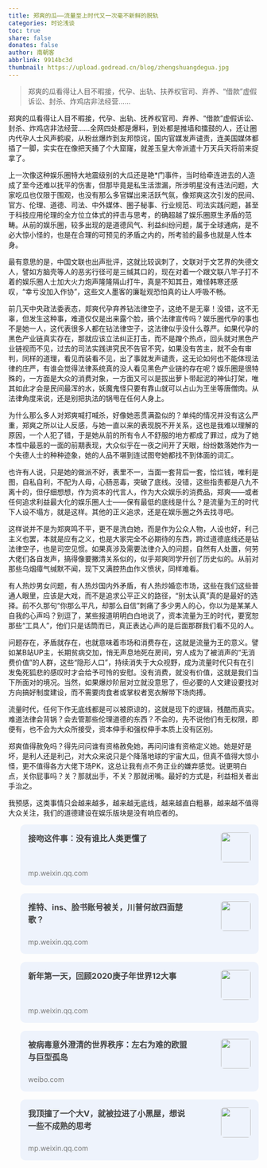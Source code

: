 ```yaml
---
title: 郑爽的瓜——流量至上时代又一次毫不新鲜的脱轨
categories: 时论浅谈
toc: true
share: false
donates: false
author: 南朝客
abbrlink: 9914bc3d
thumbnail: https://upload.godread.cn/blog/zhengshuangdegua.jpg
---
```


> 郑爽的瓜看得让人目不暇接，代孕、出轨、扶养权官司、弃养、“借款”虚假诉讼、封杀、炸鸡店非法经营……

<!-- more -->

郑爽的瓜看得让人目不暇接，代孕、出轨、抚养权官司、弃养、“借款”虚假诉讼、封杀、炸鸡店非法经营……全网四处都是爆料，到处都是推墙和擂鼓的人，还让圈内代孕人士风声鹤唳，从粉丝爆炸到友邦惊诧，国内官媒发声谴责，连美国媒体都插了一脚，实实在在像把天捅了个大窟窿，就差玉皇大帝派遣十万天兵天将前来捉拿了。



上一次像这种娱乐圈特大地震级别的大瓜还是艳*门事件，当时给牵连进去的人造成了至今还难以抚平的伤害，但那毕竟是私生活泄漏，所涉明星没有违法问题，大家吃瓜也仅限于围观，也没有那么多官媒出来活跃气氛，像郑爽这次引发的民间、官方、伦理、道德、司法、中外媒体、圈子秘事、行业规范、司法实践问题，甚至于科技应用伦理的全方位立体式的抨击与思考，的确超越了娱乐圈原生矛盾的范畴。从前的娱乐圈，较多出现的是道德风气、利益纠纷问题，属于全球通病，是不必大惊小怪的，也是在合理的可预见的矛盾之内的，所考验的最多也就是人性本身。



最有意思的是，中国文联也出声批评，这就比较讽刺了，文联对于文艺界的失德文人，譬如方脑壳等人的恶劣行径可是三缄其口的，现在对着一个跟文联八竿子打不着的娱乐圈人士加大火力炮声隆隆隔山打牛，真是不知其丑，难怪韩寒还感叹，“幸亏没加入作协”，这些文人墨客的廉耻观恐怕真的让人呼吸不畅。



前几天中央政法委表态，郑爽代孕弃养钻法律空子，这绝不是无辜！没错，这不无辜，但发生这种事，难道仅仅是出来露个脸，搞个法律宣传吗？娱乐圈代孕的事也不是她一人，这代表很多人都在钻法律空子，这法律似乎没什么尊严。如果代孕的黑色产业链真实存在，那就应该立法纠正打击，而不是蹭个热点，回头就对黑色产业链视而不见，过去的司法实践讲究民不告官不究，如果没有苦主，就不会有审判，同样的道理，看见而装看不见，出了事就发声谴责，这无论如何也不能体现法律的庄严，有谁会觉得法律系统真的没人看见黑色产业链的存在呢？娱乐圈是很特殊的，一方面是大众的消费对象，一方面又可以是拔出萝卜带起泥的神仙打架，唯其如此才会是民间最浑的水，妖魔鬼怪只要有靠山就可以占山为王坐等唐僧肉。从法律角度来说，还是别把执法的锅甩在任何人身上。



为什么那么多人对郑爽喊打喊杀，好像她恶贯满盈似的？单纯的情况并没有这么严重，郑爽之所以让人反感，与她一直以来的表现脱不开关系，这也是我难以理解的原因，一个人犯了错，于是她从前的所有令人不舒服的地方都成了罪过，成为了她本性中最恶的一面的前期表现，大众似乎在一夜之间开了天眼，纷纷数落她作为一个失德人士的种种迹象，她的人品不堪到连试图夸她都找不到体面的词汇。



也许有人说，只是她的做派不好，表里不一，当面一套背后一套，恰烂钱，唯利是图，自私自利，不配为人母，心肠恶毒，突破了底线。没错，这些指责都是八九不离十的，但仔细想想，作为资本的代言人，作为大众娱乐的消费品，郑爽——或者任何追求利益最大化的娱乐圈人士——保有最低的底线是什么？是流量为王的时代下人设不塌方，就是这样。其他的正义追求，还是在娱乐圈之外去找寻吧。



这样说并不是为郑爽鸣不平，更不是洗白她，而是作为公众人物，人设也好，利己主义也罢，本就是应有之义，也是大家完全不必期待的东西，跨过道德底线还是钻法律空子，也是司空见惯。如果真涉及需要法律介入的问题，自然有人处置，何劳大佬们各自发声，搞得像要撇清关系似的，似乎郑爽同学开创了历史似的。从前对那些乌烟瘴气缄默不闻，现下又满腔热血作义愤状，同样难看。



有人热炒男女问题，有人热炒国内外矛盾，有人热炒婚恋市场，这些在我们这些普通人眼里，应该是大戏，而不是追求公平正义的路径，“别太认真”真的是最好的选择。前不久那句“你那么平凡，却那么自信”刺痛了多少男人的心，你以为是某某人自我的心声吗？别逗了，某些报道明明白白地说了，资本流量为王的时代，要宽恕那些“工具人”，他们只是话筒而已，真正表达心声的是后面那群我们看不见的人。



问题存在，矛盾就存在，也就意味着市场和消费存在，这就是流量为王的意义。譬如某B站UP主，长期贫病交加，悄无声息地死在房间，穷人成为了被消声的“无消费价值”的人群，这些“隐形人口”，持续消失于大众视野，成为流量时代只有在引发兔死狐悲的感叹时才会给予可怜的安慰。没有消费，就没有价值，这就是我们当下所面对的境况。当然，如果爆炒阶层对立就没意思了，但必要的人文建设要找对方向搞好制度建设，而不需要肉食者或掌权者宽衣解带下场肉搏。



流量时代，任何下作无底线都是可以被原谅的，这就是现下的逻辑，残酷而真实。难道法律会背锅？会去管那些伦理道德的东西？不会的，先不说他们有无权限，即便有，也不会为大众所接受，资本伸手和强权伸手本质上没有区别。



郑爽值得赦免吗？得先问问谁有资格赦免她，再问问谁有资格定义她。她是好是坏，是利人还是利己，对大众来说只是个降落地球的宇宙大瓜，但真不值得大惊小怪，更不值得各方大佬下场PK，这总让我有点不务正业的嫌弃感觉。说更明白点，关你屁事吗？关？那就出手，不关？那就闭嘴。最好的方式是，利益相关者出手治之。



我预感，这类事情只会越来越多，越来越无底线，越来越直白粗暴，越来越不值得大众关注，我们的道德建设在娱乐版块是没有响应者的。



<div>
	<ul style="margin: 0;">
        <li style="list-style: none; background: #eef3fc; border-radius: 10px; overflow: hidden; padding: 1rem; margin-bottom: 1rem; cursor: pointer; position: relative; min-height: 90px;">
			<a style="float: left; width: 73%; text-decoration: none;" href="https://mp.weixin.qq.com/s?__biz=MzIzNDE5MTQ4Mw==&mid=2655637983&idx=1&sn=8542d003d85068ec01f8858e549e88a0&chksm=f3475ecbc430d7dd9d51f9e7d6901d50c624c8b9442cb6a07e977aab72e04ecb28d1ce4aeb98&token=189716472&lang=zh_CN#rd" target="_blank">
				<span style="width: 100%; color: #444;font-weight: bold; display: inline-block; line-height: 1.6rem; font-size: 16px;">接吻这件事：没有谁比人类更懂了</span>
				<span style="width: 100%; color: #777; font-size: 14px; line-height: 1rem;  position: absolute; left: 1rem; bottom: 1rem;">mp.weixin.qq.com</span>
			</a>
			<img style="max-width: 24%; height: 60px; border-radius: 6px; float: right;" src="https://upload.godread.cn/blog/jiewenzhejian.jpg"/>
		</li>
        <li style="list-style: none; background: #eef3fc; border-radius: 10px; overflow: hidden; padding: 1rem; margin-bottom: 1rem; cursor: pointer; position: relative; min-height: 90px;">
			<a style="float: left; width: 73%; text-decoration: none;" href="https://mp.weixin.qq.com/s?__biz=MzIzNDE5MTQ4Mw==&mid=2655637975&idx=1&sn=0b2db48571732cdf21e893d2ab410ff9&chksm=f3475ec3c430d7d5fccce6ea4d23458244a08fa87ff16281e8e61657dc03eba292225a1b2672&token=189716472&lang=zh_CN#rd" target="_blank">
				<span style="width: 100%; color: #444;font-weight: bold; display: inline-block; line-height: 1.6rem; font-size: 16px;">推特、ins、脸书账号被关，川普何故四面楚歌？</span>
				<span style="width: 100%; color: #777; font-size: 14px; line-height: 1rem;  position: absolute; left: 1rem; bottom: 1rem;">mp.weixin.qq.com</span>
			</a>
			<img style="max-width: 24%; height: 60px; border-radius: 6px; float: right;" src="https://upload.godread.cn/blog/twitterins.jpg"/>
		</li>
        <li style="list-style: none; background: #eef3fc; border-radius: 10px; overflow: hidden; padding: 1rem; margin-bottom: 1rem; cursor: pointer; position: relative; min-height: 90px;">
			<a style="float: left; width: 73%; text-decoration: none;" href="https://mp.weixin.qq.com/s?__biz=MzIzNDE5MTQ4Mw==&mid=2655637575&idx=1&sn=288fe2e824db1966b7b47b6b986abebd&chksm=f3475f53c430d6450851585a3f6ffa2acb1993b126c9cdba5edeb02e4359700696448b0f825b&token=1565060228&lang=zh_CN#rd" target="_blank">
				<span style="width: 100%; color: #444;font-weight: bold; display: inline-block; line-height: 1.6rem; font-size: 16px;">新年第一天，回顾2020庚子年世界12大事</span>
				<span style="width: 100%; color: #777; font-size: 14px; line-height: 1rem;  position: absolute; left: 1rem; bottom: 1rem;">mp.weixin.qq.com</span>
			</a>
			<img style="max-width: 24%; height: 60px; border-radius: 6px; float: right;" src="https://upload.godread.cn/blog/xinniandiyi.jpg"/>
		</li>
        <li style="list-style: none; background: #eef3fc; border-radius: 10px; overflow: hidden; padding: 1rem; margin-bottom: 1rem; cursor: pointer; position: relative; min-height: 90px;">
			<a style="float: left; width: 73%; text-decoration: none;" href="https://weibo.com/ttarticle/p/show?id=2309404588270804664326" target="_blank">
				<span style="width: 100%; color: #444;font-weight: bold; display: inline-block; line-height: 1.6rem; font-size: 16px;">被病毒意外澄清的世界秩序：左右为难的欧盟与巨型孤岛</span>
				<span style="width: 100%; color: #777; font-size: 14px; line-height: 1rem; position: absolute; left: 1rem; bottom: 1rem;">weibo.com</span>
			</a>
            <img style="max-width: 24%; height: 60px; border-radius: 6px; float: right;" src="https://upload.godread.cn/blog/beibingduyi.jpg"/>
		</li>
        <li style="list-style: none; background: #eef3fc; border-radius: 10px; overflow: hidden; padding: 1rem; margin-bottom: 1rem; cursor: pointer; position: relative; min-height: 90px;">
			<a style="float: left; width: 73%; text-decoration: none;" href="https://mp.weixin.qq.com/s?__biz=MzIzNDE5MTQ4Mw==&mid=2655637679&idx=1&sn=f5aefe6d28886e763b4b8faa40162ee7&chksm=f3475fbbc430d6adf6b2921b01d8336736de546ecb5fb4c38f18e8d9e6407787adbf58b1602b&token=1456400513&lang=zh_CN#rd" target="_blank">
				<span style="width: 100%; color: #444;font-weight: bold; display: inline-block; line-height: 1.6rem; font-size: 16px;">我顶撞了一个大V，就被拉进了小黑屋，想说一些不成熟的思考</span>
				<span style="width: 100%; color: #777; font-size: 14px; line-height: 1rem; position: absolute; left: 1rem; bottom: 1rem;">mp.weixin.qq.com</span>
			</a>
			<img style="max-width: 24%; height: 60px; border-radius: 6px; float: right;" src="https://upload.godread.cn/blog/wodingzhuangle.jpg"/> 
		</li>
	</ul>
</div>